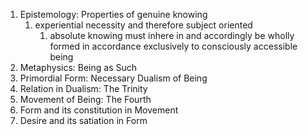1. Epistemology: Properties of genuine knowing
	1. experiential necessity and therefore subject oriented
		1. absolute knowing must inhere in and accordingly be wholly formed in accordance exclusively to consciously accessible being
2. Metaphysics: Being as Such
3. Primordial Form: Necessary Dualism of Being
4. Relation in Dualism: The Trinity
5. Movement of Being: The Fourth
6. Form and its constitution in Movement
7. Desire and its satiation in Form